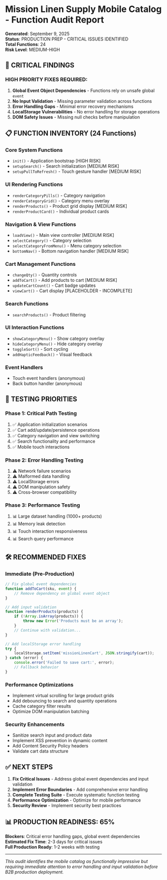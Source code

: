 # Mission Linen Supply Mobile Catalog - Function Audit Report

**Generated**: September 9, 2025  
**Status**: PRODUCTION PREP - CRITICAL ISSUES IDENTIFIED  
**Total Functions**: 24  
**Risk Level**: MEDIUM-HIGH

## 🚨 CRITICAL FINDINGS

### HIGH PRIORITY FIXES REQUIRED:
1. **Global Event Object Dependencies** - Functions rely on unsafe global `event`
2. **No Input Validation** - Missing parameter validation across functions  
3. **Error Handling Gaps** - Minimal error recovery mechanisms
4. **LocalStorage Vulnerabilities** - No error handling for storage operations
5. **DOM Safety Issues** - Missing null checks before manipulation

## 📋 FUNCTION INVENTORY (24 Functions)

### **Core System Functions**
- `init()` - Application bootstrap [HIGH RISK]
- `setupSearch()` - Search initialization [MEDIUM RISK]  
- `setupPullToRefresh()` - Touch gesture handler [MEDIUM RISK]

### **UI Rendering Functions** 
- `renderCategoryPills()` - Category navigation
- `renderCategoryGrid()` - Category menu overlay
- `renderProducts()` - Product grid display [MEDIUM RISK]
- `renderProductCard()` - Individual product cards

### **Navigation & View Functions**
- `loadView()` - Main view controller [MEDIUM RISK]
- `selectCategory()` - Category selection
- `selectCategoryFromMenu()` - Menu category selection  
- `bottomNav()` - Bottom navigation handler [MEDIUM RISK]

### **Cart Management Functions**
- `changeQty()` - Quantity controls
- `addToCart()` - Add products to cart [MEDIUM RISK]
- `updateCartCount()` - Cart badge updates
- `viewCart()` - Cart display [PLACEHOLDER - INCOMPLETE]

### **Search Functions**
- `searchProducts()` - Product filtering

### **UI Interaction Functions**  
- `showCategoryMenu()` - Show category overlay
- `hideCategoryMenu()` - Hide category overlay
- `toggleSort()` - Sort cycling
- `addHapticFeedback()` - Visual feedback

### **Event Handlers**
- Touch event handlers (anonymous)
- Back button handler (anonymous)

## 🎯 TESTING PRIORITIES

### **Phase 1: Critical Path Testing**
1. ✅ Application initialization scenarios
2. ✅ Cart add/update/persistence operations  
3. ✅ Category navigation and view switching
4. ✅ Search functionality and performance
5. ✅ Mobile touch interactions

### **Phase 2: Error Handling Testing** 
1. ⚠️ Network failure scenarios
2. ⚠️ Malformed data handling
3. ⚠️ LocalStorage errors
4. ⚠️ DOM manipulation safety
5. ⚠️ Cross-browser compatibility

### **Phase 3: Performance Testing**
1. 📊 Large dataset handling (1000+ products)
2. 📊 Memory leak detection
3. 📊 Touch interaction responsiveness
4. 📊 Search query performance

## 🛠️ RECOMMENDED FIXES

### **Immediate (Pre-Production)**
```javascript
// Fix global event dependencies
function addToCart(sku, event) { 
    // Remove dependency on global event object
}

// Add input validation
function renderProducts(products) {
    if (!Array.isArray(products)) {
        throw new Error('Products must be an array');
    }
    // Continue with validation...
}

// Add localStorage error handling
try {
    localStorage.setItem('missionLinenCart', JSON.stringify(cart));
} catch (error) {
    console.error('Failed to save cart:', error);
    // Fallback behavior
}
```

### **Performance Optimizations**
- Implement virtual scrolling for large product grids
- Add debouncing to search and quantity operations  
- Cache category filter results
- Optimize DOM manipulation batching

### **Security Enhancements**
- Sanitize search input and product data
- Implement XSS prevention in dynamic content
- Add Content Security Policy headers
- Validate cart data structure

## ✅ NEXT STEPS

1. **Fix Critical Issues** - Address global event dependencies and input validation
2. **Implement Error Boundaries** - Add comprehensive error handling  
3. **Complete Testing Suite** - Execute systematic function testing
4. **Performance Optimization** - Optimize for mobile performance
5. **Security Review** - Implement security best practices

## 📊 PRODUCTION READINESS: 65%

**Blockers**: Critical error handling gaps, global event dependencies  
**Estimated Fix Time**: 2-3 days for critical issues  
**Full Production Ready**: 1-2 weeks with testing

---

*This audit identifies the mobile catalog as functionally impressive but requiring immediate attention to error handling and input validation before B2B production deployment.*